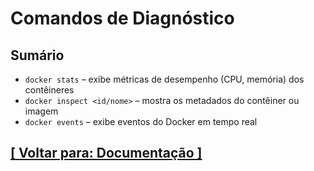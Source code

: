 # Comandos de Diagnóstico

## Sumário

- `docker stats` – exibe métricas de desempenho (CPU, memória) dos contêineres
- `docker inspect <id/nome>` – mostra os metadados do contêiner ou imagem
- `docker events` – exibe eventos do Docker em tempo real

## [[ Voltar para: Documentação ]](./documentacao.md#comandos-diagnostico)